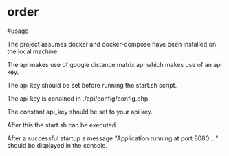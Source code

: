 # order

#usage

The project assumes docker and docker-compose have been installed on the local machine.

The api makes use of google distance matrix api which makes use of an api key.

The api key should be set before running the start.sh script.

The api key is conained in ./api/config/config.php.

The constant api_key should be set to your api key.

After this the start.sh can be executed.

After a successful startup a message "Application running at port 8080...." should be displayed in the console.
